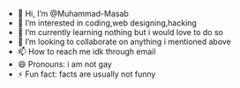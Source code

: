 - 👋 Hi, I’m @Muhammad-Masab
- 👀 I’m interested in coding,web designing,hacking 
- 🌱 I’m currently learning nothing but i would love to do so
- 💞️ I’m looking to collaborate on anything i mentioned above
- 📫 How to reach me idk through email 
- 😄 Pronouns: i am not gay
- ⚡ Fun fact: facts are usually not funny

<!---
Muhammad-Masab/Muhammad-Masab is a ✨ special ✨ repository because its `README.md` (this file) appears on your GitHub profile.
You can click the Preview link to take a look at your changes.
--->
